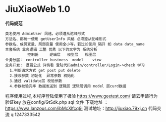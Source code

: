 JiuXiaoWeb 1.0
===============

**代码规范**
~~~~
类名使用 AdminUser 风格，必须遵从驼峰形式
方法名、都统一使用 getUserInfo 风格 必须遵从驼峰形式
参数名、成员变量、局部变量 使用全小写，若过长使用_隔开 如 data data_name
本套系统 业务逻辑 工整 优秀 以下的文字为 系统分析
          控制器     逻辑层   模型层   视图层
业务分层： controller business  model    view
业务开发： 逻辑公式 详情看 登陆代码admin/controller/Login->check 学习
  1.判断请求方式 get post put delete
  2.接收参数 初始化  异常参数 初始化 
  3.通过 validate层 校验参数
  4.参数校验完毕 数据发送到 逻辑层 逻辑层调用 model 层curd数据
~~~~
程序使用过程,本程序登陆使用了极验 https://www.geetest.com/
请去申请行为验证key 放在config/GtSdk.php
sql 文件 下载地址 ：https://wwa.lanzous.com/ibMcXlfcq9i
测试地址：http://jiuxiao.79xj.cn
代码交流 q 1247333542